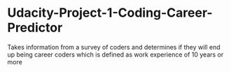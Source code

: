 # Udacity-Project-1-Coding-Career-Predictor
Takes information from a survey of coders and determines if they will end up being career coders which is defined as work experience of 10 years or more
